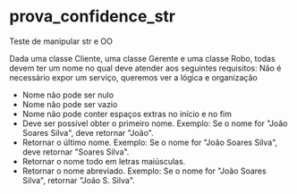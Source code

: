 # prova_confidence_str
Teste de manipular str e OO

Dada uma classe Cliente, uma classe Gerente e uma classe Robo, todas devem ter um nome no qual deve atender aos seguintes requisitos: Não é necessário expor um serviço, queremos ver a lógica e organização

* Nome não pode ser nulo
* Nome não pode ser vazio
* Nome não pode conter espaços extras no início e no fim
* Deve ser possível obter o primeiro nome. Exemplo: Se o nome for "João Soares Silva", deve retornar "João".
* Retornar o último nome. Exemplo: Se o nome for "João Soares Silva", deve retornar "Soares Silva".
* Retornar o nome todo em letras maiúsculas.
* Retornar o nome abreviado. Exemplo: Se o nome for "João Soares Silva", retornar "João S. Silva".
